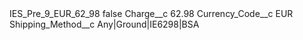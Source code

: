 <?xml version="1.0" encoding="UTF-8"?>
<CustomMetadata xmlns="http://soap.sforce.com/2006/04/metadata" xmlns:xsi="http://www.w3.org/2001/XMLSchema-instance" xmlns:xsd="http://www.w3.org/2001/XMLSchema">
    <label>IES_Pre_9_EUR_62_98</label>
    <protected>false</protected>
    <values>
        <field>Charge__c</field>
        <value xsi:type="xsd:double">62.98</value>
    </values>
    <values>
        <field>Currency_Code__c</field>
        <value xsi:type="xsd:string">EUR</value>
    </values>
    <values>
        <field>Shipping_Method__c</field>
        <value xsi:type="xsd:string">Any|Ground|IE6298|BSA</value>
    </values>
</CustomMetadata>
